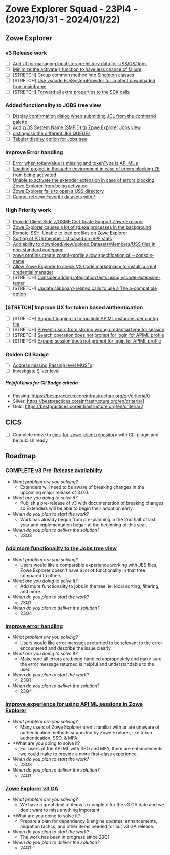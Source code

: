 # Zowe Explorer Squad - 23PI4 - (2023/10/31 - 2024/01/22)

## Zowe Explorer

### v3 Release work

- [ ] [Add UI for managing local storage history data for USS/DS/Jobs](https://github.com/zowe/vscode-extension-for-zowe/issues/2488)
- [ ] [Minimize the activate() function to have less chance of failure](https://github.com/zowe/vscode-extension-for-zowe/issues/1985)
- [ ] [STRETCH] [Group common method into Singleton classes](https://github.com/zowe/vscode-extension-for-zowe/issues/2109)
- [ ] [STRETCH] [Use vscode.FileSystemProvider for content downloaded from mainframe](https://github.com/zowe/vscode-extension-for-zowe/issues/2207)
- [ ] [STRETCH] [Forward all extra properties to the SDK calls](https://github.com/zowe/vscode-extension-for-zowe/issues/2399)

### Added functionality to JOBS tree view

- [ ] [Display confirmation dialog when submitting JCL from the command palette](https://github.com/zowe/vscode-extension-for-zowe/issues/2061)
- [ ] [Add z/OS System Name (SMFID) tp Zpwe Explorer Jobs view](https://github.com/zowe/vscode-extension-for-zowe/issues/2308)
- [ ] [distinguish the different JES QUEUEs](https://github.com/zowe/vscode-extension-for-zowe/issues/2255)
- [ ] [Tabular display option for Jobs tree](https://github.com/zowe/vscode-extension-for-zowe/issues/2258)

### Improve Error handling

- [ ] [Error when tokenValue is missing and tokenType is API ML's](https://github.com/zowe/vscode-extension-for-zowe/issues/1759)
- [ ] [Loading project in theia/che environment in case of errors blocking ZE from being activated](https://github.com/zowe/vscode-extension-for-zowe/issues/1984)
- [ ] [Unable to activate the extender extension in case of errors blocking Zowe Explorer from being activated](https://github.com/zowe/vscode-extension-for-zowe/issues/1908)
- [ ] [Zowe Explorer fails to open a USS directory](https://github.com/zowe/vscode-extension-for-zowe/issues/1447)
- [ ] [Cannot retrieve Favorite datasets with *](https://github.com/zowe/vscode-extension-for-zowe/issues/1402)

### High Priority work

- [ ] [Provide Client Side z/OSMF Certificate Support Zowe Explorer](https://github.com/zowe/vscode-extension-for-zowe/issues/2373)
- [ ] [Zowe Explorer causes a lot of rg.exe processes in the background](https://github.com/zowe/vscode-extension-for-zowe/issues/2463)
- [ ] [Remote-SSH: Unable to load profiles on Zowe Explorer](https://github.com/zowe/vscode-extension-for-zowe/issues/2430)
- [ ] [Sorting of PDS member list based on ISPF stats](https://github.com/zowe/vscode-extension-for-zowe/issues/2420)
- [ ] [Add ability to download/view/upload Datasets/Members/USS files in non-standard codepage](https://github.com/zowe/vscode-extension-for-zowe/issues/2435)
- [ ] [zowe profiles create zosmf-profile allow specification of --console-name](https://github.com/zowe/vscode-extension-for-zowe/issues/1667)
- [ ] [Allow Zowe Explorer to check VS Code marketplace to install current credential manager](https://github.com/zowe/vscode-extension-for-zowe/issues/2381)
- [ ] [STRETCH] [Consider adding integration tests using vscode-extension-tester](https://github.com/zowe/vscode-extension-for-zowe/issues/2322)
- [ ] [STRETCH] [Update clipboard-related calls to use a Theia-compatible option](https://github.com/zowe/vscode-extension-for-zowe/issues/2219)

### [STRETCH] Improve UX for token based authentication

- [ ] [STRETCH] [Support logging in to multiple APIML instances per config file](https://github.com/zowe/vscode-extension-for-zowe/issues/2264)
- [ ] [STRETCH] [Prevent users from storing wrong credential type for session](https://github.com/zowe/vscode-extension-for-zowe/issues/2263)
- [ ] [STRETCH] [Search operation does not prompt for login for APIML profile](https://github.com/zowe/vscode-extension-for-zowe/issues/2259)
- [ ] [STRETCH] [Expand session does not prompt for login for APIML profile](https://github.com/zowe/vscode-extension-for-zowe/issues/2261)

### Golden CII Badge

- [ ] [Address missing Passing level MUSTs](https://github.com/zowe/vscode-extension-for-zowe/issues/2400)
- [ ] Investigate Silver level

##### Helpful links for CII Badge criteria

- Passing: https://bestpractices.coreinfrastructure.org/en/criteria/0
- Silver: https://bestpractices.coreinfrastructure.org/en/criteria/1
- Gold: https://bestpractices.coreinfrastructure.org/en/criteria/2

## CICS

- [ ] Complete move to [cics-for-zowe-client repository](https://github.com/zowe/cics-for-zowe-client) with CLI plugin and be publish ready

## Roadmap

### COMPLETE [v3 Pre-Release availability](https://github.com/zowe/vscode-extension-for-zowe/issues/2070)

- *What problem are you solving?*
  - Extenders will need to be aware of breaking changes in the upcoming major release of 3.0.0.
- *What are you doing to solve it?*
  - Publish a pre-release of v3 with documentation of breaking changes so Extenders will be able to begin their adoption early.
- *When do you plan to start the work?*
  - Work has already begun from pre-planning in the 2nd half of last year and implementation began at the beginning of this year.
- *When do you plan to deliver the solution?*
  - 23Q3

### [Add more functionality to the Jobs tree view](https://github.com/zowe/vscode-extension-for-zowe/issues/1597)

- *What problem are you solving?*
  - Users would like a comparable experience working with JES files, Zowe Explorer doesn't have a lot of functionality in that tree compared to others.
- *What are you doing to solve it?*
  - Add more functionality to jobs in the tree, ie. local sorting, filtering, and more.
- *When do you plan to start the work?*
  - 23Q1
- *When do you plan to deliver the solution?*
  - 23Q4

### [Improve error handling](https://github.com/zowe/vscode-extension-for-zowe/issues/1982)

- *What problem are you solving?*
  - Users would like error messages returned to be relevant to the error encountered and describe the issue clearly.
- *What are you doing to solve it?*
  - Make sure all errors are being handled appropriately and make sure the error message returned is helpful and understandable to the user.
- *When do you plan to start the work?*
  - 23Q1
- *When do you plan to deliver the solution?*
  - 23Q4

### [Improve experience for using API ML sessions in Zowe Explorer](https://github.com/zowe/vscode-extension-for-zowe/issues/2252)

- *What problem are you solving?*
  - Many users of Zowe Explorer aren't familiar with or are unaware of authentication methods supported by Zowe Explorer, like token authentication, SSO, & MFA. 
- *What are you doing to solve it?
  - For users of the API ML with SSO and MFA, there are enhancements we could make to provide a more first-class experience.
- *When do you plan to start the work?*
  - 23Q3
- *When do you plan to deliver the solution?*
  - 24Q1
 
### [Zowe Explorer v3 GA]()

- *What problem are you solving?*
  -  We have a great deal of items to complete for the v3 GA date and we don't want to miss anything important.
- *What are you doing to solve it?
  - Prepare a plan for dependency & engine updates, enhancements, migration tactics, and other items needed for our v3 GA release.
- *When do you plan to start the work?*
  - The work has been in progress since 23Q1
- *When do you plan to deliver the solution?*
  - 24Q1
